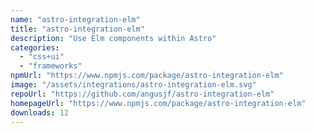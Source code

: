 ```yaml
---
name: "astro-integration-elm"
title: "astro-integration-elm"
description: "Use Elm components within Astro"
categories:
  - "css+ui"
  - "frameworks"
npmUrl: "https://www.npmjs.com/package/astro-integration-elm"
image: "/assets/integrations/astro-integration-elm.svg"
repoUrl: "https://github.com/angusjf/astro-integration-elm"
homepageUrl: "https://www.npmjs.com/package/astro-integration-elm"
downloads: 12
---
```

